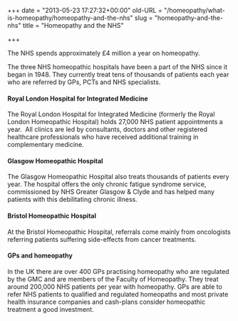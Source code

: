 +++
date = "2013-05-23 17:27:32+00:00"
old-URL = "/homeopathy/what-is-homeopathy/homeopathy-and-the-nhs"
slug = "homeopathy-and-the-nhs"
title = "Homeopathy and the NHS"

+++

The NHS spends approximately £4 million a year on homeopathy.

The three NHS homeopathic hospitals have been a part of the NHS since it began in 1948. They currently treat tens of thousands of patients each year who are referred by GPs, PCTs and NHS specialists.

#### Royal London Hospital for Integrated Medicine

The Royal London Hospital for Integrated Medicine (formerly the Royal London Homeopathic Hospital) holds 27,000 NHS patient appointments a year.  All clinics are led by consultants, doctors and other registered healthcare professionals who have received additional training in complementary medicine.

#### Glasgow Homeopathic Hospital

The Glasgow Homeopathic Hospital also treats thousands of patients every year. The hospital offers the only chronic fatigue syndrome service, commissioned by NHS Greater Glasgow & Clyde and has helped many patients with this debilitating chronic illness.

#### Bristol Homeopathic Hospital

At the Bristol Homeopathic Hospital, referrals come mainly from oncologists referring patients suffering side-effects from cancer treatments.

#### GPs and homeopathy

In the UK there are over 400 GPs practising homeopathy who are regulated by the GMC and are members of the Faculty of Homeopathy. They treat around 200,000 NHS patients per year with homeopathy. GPs are able to refer NHS patients to qualified and regulated homeopaths and most private health insurance companies and cash-plans consider homeopathic treatment a good investment.
